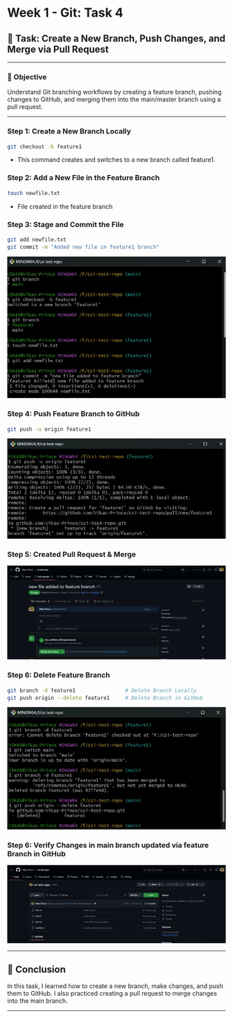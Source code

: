 # Week 1 - Git: Task 4

## 📌 Task: Create a New Branch, Push Changes, and Merge via Pull Request

---

### 🎯 Objective

Understand Git branching workflows by creating a feature branch, pushing changes to GitHub, and merging them into the main/master branch using a pull request.

---

### Step 1: Create a New Branch Locally

```bash
git checkout -b feature1
```

- This command creates and switches to a new branch called feature1.

### Step 2: Add a New File in the Feature Branch

```bash
touch newfile.txt
```

- File created in the feature branch

### Step 3: Stage and Commit the File

```bash
git add newfile.txt
git commit -m "Added new file in feature1 branch"
```

![New Branch](./snapshots/task3-branch.jpg)

### Step 4: Push Feature Branch to GitHub

```bash
git push -u origin feature1
```

![Push Feature](./snapshots/task3-gitpush.jpg)

### Step 5: Created Pull Request & Merge

![PR](./snapshots/task3-pullrequest.jpg)

### Step 6: Delete Feature Branch

```bash
git branch -d feature1                # Delete Branch Locally
git push origin --delete feature1     # Delete Branch in GitHub
```

![Delete Branch](./snapshots/task3-deletebranch.jpg)

### Step 6: Verify Changes in main branch updated via feature Branch in GitHub

![Updated-Changes](./snapshots/task3-updated-repo.jpg)

---

## 🧾 Conclusion

In this task, I learned how to create a new branch, make changes, and push them to GitHub. I also practiced creating a pull request to merge changes into the main branch.

---

